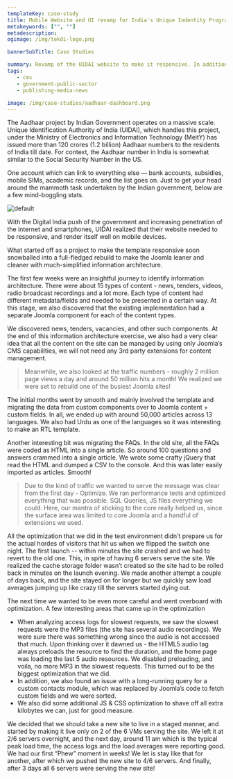 ```yaml
---
templateKey: case-study
title: Mobile Website and UI revamp for India's Unique Indentity Program
metakeywords: ["", ""]
metadescription: 
ogimage: /img/tekdi-logo.png

bannerSubTitle: Case Studies

summary: Revamp of the UIDAI website to make it responsive. In addition, UI design for all public web properties and style guides for internal portals.
tags: 
   - cms
   - government-public-sector
   - publishing-media-news

image: /img/case-studies/aadhaar-dashboard.png
---
```


The Aadhaar project by Indian Government operates on a massive scale. Unique Identification Authority of India (UIDAI), which handles this project, under the Ministry of Electronics and Information Technology (MeitY) has issued more than 120 crores (1.2 billion) Aadhaar numbers to the residents of India till date. For context, the Aadhaar number in India is somewhat similar to the Social Security Number in the US.

One account which can link to everything else — bank accounts, subsidies, mobile SIMs, academic records, and the list goes on. Just to get your head around the mammoth task undertaken by the Indian government, below are a few mind-boggling stats.

![default](/img/case-studies/aadhaar-dashboard.png)

With the Digital India push of the government and increasing penetration of the internet and smartphones, UIDAI realized that their website needed to be responsive, and render itself well on mobile devices.

What started off as a project to make the template responsive soon snowballed into a full-fledged rebuild to make the Joomla leaner and cleaner with much-simplified information architecture. 

The first few weeks were an insightful journey to identify information architecture. There were about 15 types of content - news, tenders, videos, radio broadcast recordings and a lot more. Each type of content had different metadata/fields and needed to be presented in a certain way. At this stage, we also discovered that the existing implementation had a separate Joomla component for each of the content types.

We discovered news, tenders, vacancies, and other such components. At the end of this information architecture exercise, we also had a very clear idea that all the content on the site can be managed by using only Joomla’s CMS capabilities, we will not need any 3rd party extensions for content management. 

> Meanwhile, we also looked at the traffic numbers - roughly 2 million page views a day and around 50 million hits a month! We realized we were set to rebuild one of the busiest Joomla sites! 

The initial months went by smooth and mainly involved the template and migrating the data from custom components over to Joomla content + custom fields. In all, we ended up with around 50,000 articles across 13 languages. We also had Urdu as one of the languages so it was interesting to make an RTL template.

Another interesting bit was migrating the FAQs. In the old site, all the FAQs were coded as HTML into a single article. So around 100 questions and answers crammed into a single article. We wrote some crafty jQuery that read the HTML and dumped a CSV to the console. And this was later easily imported as articles. Smooth!

> Due to the kind of traffic we wanted to serve the message was clear from the first day - Optimize. We ran performance tests and optimized everything that was possible. SQL Queries, JS files everything we could. Here, our mantra of sticking to the core really helped us, since the surface area was limited to core Joomla and a handful of extensions we used. 

All the optimization that we did in the test environment didn’t prepare us for the actual hordes of visitors that hit us when we flipped the switch one night. The first launch -- within minutes the site crashed and we had to revert to the old one. This, in spite of having 6 servers serve the site. We realized the cache storage folder wasn’t created so the site had to be rolled back in minutes on the launch evening. We made another attempt a couple of days back, and the site stayed on for longer but we quickly saw load averages jumping up like crazy till the servers started dying out.

The next time we wanted to be even more careful and went overboard with optimization. A few interesting areas that came up in the optimization

- When analyzing access logs for slowest requests, we saw the slowest requests were the MP3 files (the site has several audio recordings). We were sure there was something wrong since the audio is not accessed that much. Upon thinking over it dawned us - the HTML5 audio tag always preloads the resource to find the duration, and the home page was loading the last 5 audio resources. We disabled preloading, and voila, no more MP3 in the slowest requests. This turned out to be the biggest optimization that we did. 
- In addition, we also found an issue with a long-running query for a custom contacts module, which was replaced by Joomla’s code to fetch custom fields and we were sorted. 
- We also did some additional JS & CSS optimization to shave off all extra kilobytes we can, just for good measure. 

We decided that we should take a new site to live in a staged manner, and started by making it live only on 2 of the 6 VMs serving the site. We left it at 2/6 servers overnight, and the next day, around 11 am which is the typical peak load time, the access logs and the load averages were reporting good. We had our first “Phew” moment in weeks! We let is stay like that for another, after which we pushed the new site to 4/6 servers. And finally, after 3 days all 6 servers were serving the new site!